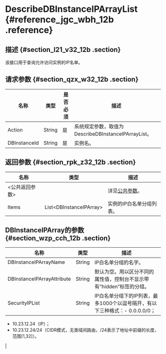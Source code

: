 # DescribeDBInstanceIPArrayList {#reference_jgc_wbh_12b .reference}

## 描述 {#section_l21_v32_12b .section}

该接口用于查询允许访问实例的IP名单。

## 请求参数 {#section_qzx_w32_12b .section}

|名称|类型|是否必须|描述|
|--|--|----|--|
|Action|String|是|系统规定参数，取值为DescribeDBInstanceIPArrayList。|
|DBInstanceId|String|是|实例名。|

## 返回参数 {#section_rpk_z32_12b .section}

|名称|类型|描述|
|--|--|--|
|<公共返回参数\>| |详见[公共参数](cn.zh-CN/API参考/使用API/公共参数.md#)。|
|Items|List<DBInstanceIPArray\>|实例的IP白名单分组列表。|

## DBInstanceIPArray的参数 {#section_wzp_cch_12b .section}

|名称|类型|描述|
|--|--|--|
|DBInstanceIPArrayName|String|IP白名单分组的名字。|
|DBInstanceIPArrayAttribute|String|默认为空。用以区分不同的属性值，控制台不显示带有“hidden”标签的分组。|
|SecurityIPList|String|IP白名单分组下的IP列表，最多1000个以逗号隔开，有以下三种格式：-   0.0.0.0/0；
-   10.23.12.24（IP）；
-   10.23.12.24/24（CIDR模式，无类域间路由，/24表示了地址中前缀的长度，范围\[1,32\]）。

|

